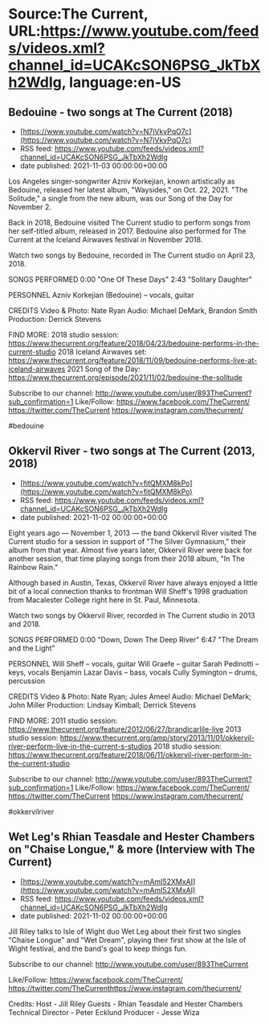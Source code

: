 # Source:The Current, URL:https://www.youtube.com/feeds/videos.xml?channel_id=UCAKcSON6PSG_JkTbXh2WdIg, language:en-US

## Bedouine - two songs at The Current (2018)
 - [https://www.youtube.com/watch?v=N7jVkvPqO7c](https://www.youtube.com/watch?v=N7jVkvPqO7c)
 - RSS feed: https://www.youtube.com/feeds/videos.xml?channel_id=UCAKcSON6PSG_JkTbXh2WdIg
 - date published: 2021-11-03 00:00:00+00:00

Los Angeles singer-songwriter Azniv Korkejian, known artistically as Bedouine, released her latest album, "Waysides," on Oct. 22, 2021. "The Solitude," a single from the new album, was our Song of the Day for November 2.

Back in 2018, Bedouine visited The Current studio to perform songs from her self-titled album, released in 2017. Bedouine also performed for The Current at the Iceland Airwaves festival in November 2018. 

Watch two songs by Bedouine, recorded in The Current studio on April 23, 2018. 

SONGS PERFORMED
0:00 "One Of These Days"
2:43 "Solitary Daughter"

PERSONNEL
Azniv Korkejian (Bedouine) – vocals, guitar

CREDITS
Video & Photo: Nate Ryan
Audio: Michael DeMark, Brandon Smith
Production: Derrick Stevens

FIND MORE:
2018 studio session: https://www.thecurrent.org/feature/2018/04/23/bedouine-performs-in-the-current-studio
2018 Iceland Airwaves set: https://www.thecurrent.org/feature/2018/11/09/bedouine-performs-live-at-iceland-airwaves
2021 Song of the Day: https://www.thecurrent.org/episode/2021/11/02/bedouine-the-solitude

Subscribe to our channel:
http://www.youtube.com/user/893TheCurrent?sub_confirmation=1
Like/Follow:
https://www.facebook.com/TheCurrent/
https://twitter.com/TheCurrent
https://www.instagram.com/thecurrent/

#bedouine

## Okkervil River - two songs at The Current (2013, 2018)
 - [https://www.youtube.com/watch?v=fitQMXM8kPo](https://www.youtube.com/watch?v=fitQMXM8kPo)
 - RSS feed: https://www.youtube.com/feeds/videos.xml?channel_id=UCAKcSON6PSG_JkTbXh2WdIg
 - date published: 2021-11-02 00:00:00+00:00

Eight years ago — November 1, 2013 — the band Okkervil River visited The Current studio for a session in support of "The Silver Gymnasium," their album from that year. Almost five years later, Okkervil River were back for another session, that time playing songs from their 2018 album, "In The Rainbow Rain." 

Although based in Austin, Texas, Okkervil River have always enjoyed a little bit of a local connection thanks to frontman Will Sheff's 1998 graduation from Macalester College right here in St. Paul, Minnesota.

Watch two songs by Okkervil River, recorded in The Current studio in 2013 and 2018. 

SONGS PERFORMED
0:00 "Down, Down The Deep River"
6:47 "The Dream and the Light"

PERSONNEL
Will Sheff – vocals, guitar
Will Graefe – guitar
Sarah Pedinotti – keys, vocals
Benjamin Lazar Davis – bass, vocals
Cully Symington – drums, percussion 

CREDITS
Video & Photo: Nate Ryan; Jules Ameel
Audio: Michael DeMark; John Miller
Production: Lindsay Kimball; Derrick Stevens

FIND MORE:
2011 studio session: https://www.thecurrent.org/feature/2012/06/27/brandicarlile-live
2013 studio session: https://www.thecurrent.org/amp/story/2013/11/01/okkervil-river-perform-live-in-the-current-s-studios
2018 studio session:
https://www.thecurrent.org/feature/2018/06/11/okkervil-river-perform-in-the-current-studio

Subscribe to our channel:
http://www.youtube.com/user/893TheCurrent?sub_confirmation=1
Like/Follow:
https://www.facebook.com/TheCurrent/
https://twitter.com/TheCurrent
https://www.instagram.com/thecurrent/

#okkervilriver

## Wet Leg's Rhian Teasdale and Hester Chambers on "Chaise Longue," & more (Interview with The Current)
 - [https://www.youtube.com/watch?v=mAmI52XMxAI](https://www.youtube.com/watch?v=mAmI52XMxAI)
 - RSS feed: https://www.youtube.com/feeds/videos.xml?channel_id=UCAKcSON6PSG_JkTbXh2WdIg
 - date published: 2021-11-02 00:00:00+00:00

Jill Riley talks to Isle of Wight duo Wet Leg about their first two singles "Chaise Longue" and "Wet Dream", playing their first show at the Isle of Wight festival, and the band's goal to keep things fun.

Subscribe to our channel:
http://www.youtube.com/user/893TheCurrent

Like/Follow:
https://www.facebook.com/TheCurrent/​​​​
https://twitter.com/TheCurrent​​​​
https://www.instagram.com/thecurrent/

Credits:
Host - Jill Riley
Guests - Rhian Teasdale and Hester Chambers
Technical Director - Peter Ecklund
Producer - Jesse Wiza

